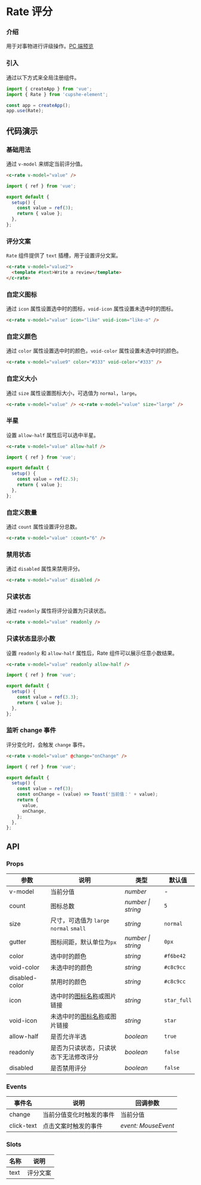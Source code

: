 # Rate 评分

### 介绍

用于对事物进行评级操作。[PC 端预览](/mobile.html#/rate)

### 引入

通过以下方式来全局注册组件。

```js
import { createApp } from 'vue';
import { Rate } from 'cupshe-element';

const app = createApp();
app.use(Rate);
```

## 代码演示

### 基础用法

通过 `v-model` 来绑定当前评分值。

```html
<c-rate v-model="value" />
```

```js
import { ref } from 'vue';

export default {
  setup() {
    const value = ref(3);
    return { value };
  },
};
```

### 评分文案

`Rate` 组件提供了 `text` 插槽，用于设置评分文案。

```html
<c-rate v-model="value2">
  <template #text>Write a review</template>
</c-rate>
```

### 自定义图标

通过 `icon` 属性设置选中时的图标，`void-icon` 属性设置未选中时的图标。

```html
<c-rate v-model="value" icon="like" void-icon="like-o" />
```

### 自定义颜色

通过 `color` 属性设置选中时的颜色，`void-color` 属性设置未选中时的颜色。

```html
<c-rate v-model="value9" color="#333" void-color="#333" />
```

### 自定义大小

通过 `size` 属性设置图标大小，可选值为 `normal`，`large`。

```html
<c-rate v-model="value" /> <c-rate v-model="value" size="large" />
```

### 半星

设置 `allow-half` 属性后可以选中半星。

```html
<c-rate v-model="value" allow-half />
```

```js
import { ref } from 'vue';

export default {
  setup() {
    const value = ref(2.5);
    return { value };
  },
};
```

### 自定义数量

通过 `count` 属性设置评分总数。

```html
<c-rate v-model="value" :count="6" />
```

### 禁用状态

通过 `disabled` 属性来禁用评分。

```html
<c-rate v-model="value" disabled />
```

### 只读状态

通过 `readonly` 属性将评分设置为只读状态。

```html
<c-rate v-model="value" readonly />
```

### 只读状态显示小数

设置 `readonly` 和 `allow-half` 属性后，Rate 组件可以展示任意小数结果。

```html
<c-rate v-model="value" readonly allow-half />
```

```js
import { ref } from 'vue';

export default {
  setup() {
    const value = ref(3.3);
    return { value };
  },
};
```

### 监听 change 事件

评分变化时，会触发 `change` 事件。

```html
<c-rate v-model="value" @change="onChange" />
```

```javascript
import { ref } from 'vue';

export default {
  setup() {
    const value = ref(3);
    const onChange = (value) => Toast('当前值：' + value);
    return {
      value,
      onChange,
    };
  },
};
```

## API

### Props

| 参数           | 说明                                    | 类型               | 默认值      |
| -------------- | --------------------------------------- | ------------------ | ----------- |
| v-model        | 当前分值                                | _number_           | -           |
| count          | 图标总数                                | _number \| string_ | `5`         |
| size           | 尺寸，可选值为 `large` `normal` `small` | _string_           | `normal`    |
| gutter         | 图标间距，默认单位为`px`                | _number \| string_ | `0px`       |
| color          | 选中时的颜色                            | _string_           | `#f6be42`   |
| void-color     | 未选中时的颜色                          | _string_           | `#c8c9cc`   |
| disabled-color | 禁用时的颜色                            | _string_           | `#c8c9cc`   |
| icon           | 选中时的[图标名称](#/icon)或图片链接    | _string_           | `star_full` |
| void-icon      | 未选中时的[图标名称](#/icon)或图片链接  | _string_           | `star`      |
| allow-half     | 是否允许半选                            | _boolean_          | `true`      |
| readonly       | 是否为只读状态，只读状态下无法修改评分  | _boolean_          | `false`     |
| disabled       | 是否禁用评分                            | _boolean_          | `false`     |

### Events

| 事件名     | 说明                     | 回调参数            |
| ---------- | ------------------------ | ------------------- |
| change     | 当前分值变化时触发的事件 | 当前分值            |
| click-text | 点击文案时触发的事件     | _event: MouseEvent_ |

### Slots

| 名称 | 说明     |
| ---- | -------- |
| text | 评分文案 |
